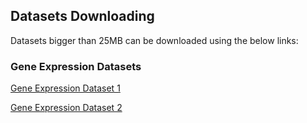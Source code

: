 ## Datasets Downloading
Datasets bigger than 25MB can be downloaded using the below links:

### Gene Expression Datasets

[Gene Expression Dataset 1](https://drive.google.com/file/d/18eyGAGEBXGUtKsjXFRbEHxZyi3z_JtoP/view?usp=sharing)

[Gene Expression Dataset 2](https://doi.org/10.7910/DVN/QHEDVX)




